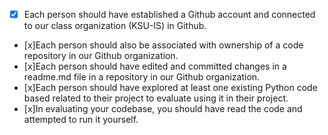 - [x] Each person should have established a Github account and connected to our class organization (KSU-IS) in Github.
- [x]Each person should also be associated with ownership of a code repository in our Github organization.
- [x]Each person should have edited and committed changes in a readme.md file in a repository in our Github organization.
- [x]Each person should have explored at least one existing Python code based related to their project to evaluate using it in their project.
- [x]In evaluating your codebase, you should have read the code and attempted to run it yourself.
